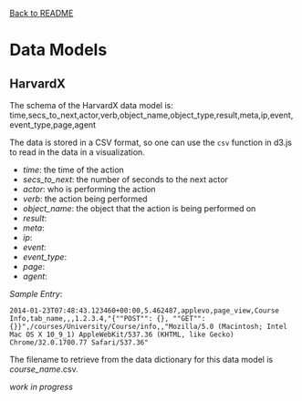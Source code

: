 [Back to README](../README.md)

Data Models
================

## HarvardX
The schema of the HarvardX data model is:
time,secs_to_next,actor,verb,object_name,object_type,result,meta,ip,event,event_type,page,agent

The data is stored in a CSV format, so one can use the ```csv``` function in d3.js to read in the data in a visualization.

* _time_: the time of the action
* _secs_to_next_: the number of seconds to the next actor
* _actor_: who is performing the action
* _verb_: the action being performed
* _object_name_: the object that the action is being performed on
* _result_:
* _meta_:
* _ip_:
* _event_:
* _event_type_:
* _page_:
* _agent_:

_Sample Entry_:
```
2014-01-23T07:48:43.123460+00:00,5.462487,applevo,page_view,Course Info,tab_name,,,1.2.3.4,"{""POST"": {}, ""GET"": {}}",/courses/University/Course/info,,"Mozilla/5.0 (Macintosh; Intel Mac OS X 10_9_1) AppleWebKit/537.36 (KHTML, like Gecko) Chrome/32.0.1700.77 Safari/537.36"
```

The filename to retrieve from the data dictionary for this data model is _course_name_.csv.

*work in progress*
